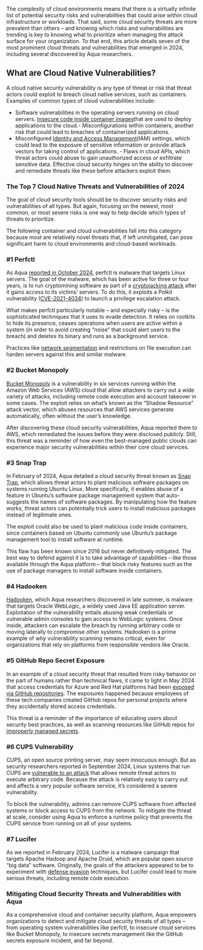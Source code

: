 The complexity of cloud environments means that there is a virtually infinite list of potential security risks and vulnerabilities that could arise within cloud infrastructure or workloads. That said, some cloud security threats are more prevalent than others – and knowing which risks and vulnerabilities are trending is key to knowing what to prioritize when managing the attack surface for your organization. To that end, this article details seven of the most prominent cloud threats and vulnerabilities that emerged in 2024, including several discovered by Aqua researchers.

## What are Cloud Native Vulnerabilities?
A cloud native security vulnerability is any type of threat or risk that threat actors could exploit to breach cloud native services, such as containers. Examples of common types of cloud vulnerabilities include:

- Software vulnerabilities in the operating servers running on cloud servers.
[Insecure code inside container images](https://www.aquasec.com/cloud-native-academy/application-security/container-scanning/)that are used to deploy applications to the cloud.- Misconfigurations within containers, another risk that could lead to breaches of containerized applications.
- Misconfigured
[Identity and Access Management](https://www.aquasec.com/cloud-native-academy/application-security/identity-and-access-management/)(IAM) settings, which could lead to the exposure of sensitive information or provide attack vectors for taking control of applications. - Flaws in cloud APIs, which threat actors could abuse to gain unauthorized access or exfiltrate sensitive data.
Effective cloud security hinges on the ability to discover and remediate threats like these before attackers exploit them.

### The Top 7 Cloud Native Threats and Vulnerabilities of 2024
The goal of cloud security tools should be to discover security risks and vulnerabilities of all types. But again, focusing on the newest, most common, or most severe risks is one way to help decide which types of threats to prioritize.

The following container and cloud vulnerabilities fall into this category because most are relatively novel threats that, if left unmitigated, can pose significant harm to cloud environments and cloud-based workloads.

### #1 Perfctl
As Aqua [reported in October 2024](https://www.aquasec.com/blog/perfctl-a-stealthy-malware-targeting-millions-of-linux-servers/), perfctl is malware that targets Linux servers. The goal of the malware, which has been active for three or four years, is to run cryptomining software as part of a [cryptojacking attack](https://www.aquasec.com/cloud-native-academy/cloud-attacks/cryptojacking/) after it gains access to its victims’ servers. To do this, it exploits a Polkit vulnerability ([CVE-2021-4034](https://nvd.nist.gov/vuln/detail/cve-2021-4034)) to launch a privilege escalation attack.

What makes perfctl particularly notable – and especially risky – is the sophisticated techniques that it uses to evade detection. It relies on rootkits to hide its presence, ceases operations when users are active within a system (in order to avoid creating “noise” that could alert users to the breach) and deletes its binary and runs as a background service.

Practices like [network segmentation](https://www.aquasec.com/cloud-native-academy/container-security/network-segmentation/) and restrictions on file execution can harden servers against this and similar malware.

### #2 Bucket Monopoly
[Bucket Monopoly](https://www.aquasec.com/blog/bucket-monopoly-breaching-aws-accounts-through-shadow-resources/) is a vulnerability in six services running within the Amazon Web Services (AWS) cloud that allow attackers to carry out a wide variety of attacks, including remote code execution and account takeover in some cases.
The exploit relies on what’s known as the “Shadow Resource” attack vector, which abuses resources that AWS services generate automatically, often without the user’s knowledge.

After discovering these cloud security vulnerabilities, Aqua reported them to AWS, which remediated the issues before they were disclosed publicly. Still, this threat was a reminder of how even the best-managed public clouds can experience major security vulnerabilities within their core cloud services.

### #3 Snap Trap
In February of 2024, Aqua detailed a cloud security threat known as [Snap Trap](https://www.aquasec.com/blog/snap-trap-the-hidden-dangers-within-ubuntus-package-suggestion-system/), which allows threat actors to plant malicious software packages on systems running Ubuntu Linux. More specifically, it enables abuse of a feature in Ubuntu’s software package management system that auto-suggests the names of software packages. By manipulating how the feature works, threat actors can potentially trick users to install malicious packages instead of legitimate ones.

The exploit could also be used to plant malicious code inside containers, since containers based on Ubuntu commonly use Ubuntu’s package management tool to install software at runtime.

This flaw has been known since 2016 but never definitively mitigated. The best way to defend against it is to take advantage of capabilities – like those available through the Aqua platform – that block risky features such as the use of package managers to install software inside containers.

### #4 Hadooken
[Hadooken](https://www.aquasec.com/blog/hadooken-malware-targets-weblogic-applications/), which Aqua researchers discovered in late summer, is malware that targets Oracle WebLogic, a widely used Java EE application server. Exploitation of the vulnerability entails abusing weak credentials or vulnerable admin consoles to gain access to WebLogic systems. Once inside, attackers can escalate the breach by running arbitrary code or moving laterally to compromise other systems.
Hadooken is a prime example of why vulnerability scanning remains critical, even for organizations that rely on platforms from responsible vendors like Oracle.

### #5 GitHub Repo Secret Exposure
In an example of a cloud security threat that resulted from risky behavior on the part of humans rather than technical flaws, it came to light in May 2024 that access credentials for Azure and Red Hat platforms had been [exposed via GitHub repositories](https://www.aquasec.com/blog/github-repos-expose-azure-and-red-hat-secrets/). The exposures happened because employees of these tech companies created GitHub repos for personal projects where they accidentally stored access credentials.

This threat is a reminder of the importance of educating users about security best practices, as well as scanning resources like GitHub repos for [improperly managed secrets](https://www.aquasec.com/cloud-native-academy/supply-chain-security/secrets-management/).

### #6 CUPS Vulnerability
CUPS, an open source printing server, may seem innocuous enough. But as security researchers reported in September 2024, Linux systems that run CUPS are [vulnerable to an attack](https://www.aquasec.com/blog/cups-a-critical-9-9-linux-vulnerability-reviewed/) that allows remote threat actors to execute arbitrary code. Because the attack is relatively easy to carry out and affects a very popular software service, it’s considered a severe vulnerability.

To block the vulnerability, admins can remove CUPS software from affected systems or block access to CUPS from the network. To mitigate the threat at scale, consider using Aqua to enforce a runtime policy that prevents the CUPS service from running on all of your systems.

### #7 Lucifer
As we reported in February 2024, Lucifer is a malware campaign that targets Apache Hadoop and Apache Druid, which are popular open source “big data” software. Originally, the goals of the attackers appeared to be to experiment with [defense evasion](https://www.aquasec.com/cloud-native-academy/cloud-attacks/defense-evasion/) techniques, but Lucifer could lead to more serious threats, including remote code execution.

### Mitigating Cloud Security Threats and Vulnerabilities with Aqua
As a comprehensive cloud and container security platform, Aqua empowers organizations to detect and mitigate cloud security threats of all types – from operating system vulnerabilities like perfctl, to insecure cloud services like Bucket Monopoly, to insecure secrets management like the GitHub secrets exposure incident, and far beyond.